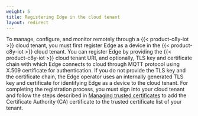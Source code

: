 ```yaml
---
weight: 5
title: Registering Edge in the cloud tenant
layout: redirect
---
```


To manage, configure, and monitor remotely through a {{< product-c8y-iot >}} cloud tenant, you must first register Edge as a device in the {{< product-c8y-iot >}} cloud tenant. You can register Edge by providing the {{< product-c8y-iot >}} cloud tenant URI, and optionally, TLS key and certificate chain with which Edge connects to cloud through MQTT protocol using X.509 certificate for authentication. If you do not provide the TLS key and the certificate chain, the Edge operator uses an internally generated TLS key and certificate for identifying Edge as a device to the cloud tenant. For completing the registration process, you must sign into your cloud tenant and follow the steps described in [Managing trusted certificates](/users-guide/device-management/#managing-trusted-certificates) to add the Certificate Authority (CA) certificate to the trusted certificate list of your tenant.